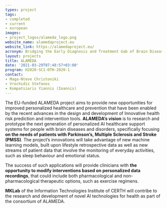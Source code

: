 ```yaml
---
types: project
tags:
- completed
- current
- european
images:
- project_logos/alameda_logo.png
website_name: alamedaproject.eu
website_link: https://alamedaproject.eu/
acronym: Bridging the Early Diagnosis and Treatment Gab of Brain Diseases via Smart, Connected, Proactive and Evidence-based Technological Interventions
layout: projects
title: ALAMEDA
date: '2021-03-29T07:48:57+03:00'
program: H2020-SC1-DTH-2020-1
contact:
- Maga-Nteve Christoniki
- Vrochidis Stefanos
- Kompatsiaris Yiannis (Ioannis)
---
```

<p>
The EU-funded ALAMEDA project aims to provide new opportunities for improved personalized healthcare and prevention that have been enabled by the recent advances in the design and development of Innovative health risk prediction and intervention tools. <b>ALAMEDA’s vision</b> is to research and prototype the next generation of personalized AI healthcare support systems for people with brain diseases and disorders, specifically focusing <b>on the needs of patients with Parkinson’s, Multiple Sclerosis and Stroke (PMSS)</b>. The project’s innovations will take advantage of new machine learning models, built upon lifestyle retrospective data as well as new streams of patient data that involve the monitoring of everyday activities, such as sleep behaviour and emotional status.
</p>
<p>
The success of such applications will provide clinicians with <b>the opportunity to modify interventions based on personalized data recordings</b>, that could include both pharmacological and non-pharmacological therapeutic options, such as exercise regimens.
</p>
<p>
<b>MKLab</b> of the Information Technologies Institute of CERTH will contribe to the research and development of novel AI technologies for health as part of the consortium of ALAMEDA.
</p>
